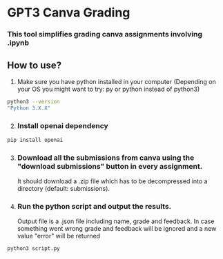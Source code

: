 # **GPT3 Canva Grading**

### This tool simplifies grading canva assignments involving .ipynb

## **How to use?**

1. Make sure you have python installed in your computer
   (Depending on your OS you might want to try: py or python instead of python3)

```bash
python3 --version
"Python 3.X.X"
```

2. ### Install openai dependency

```bash
pip install openai
```

3. ### Download all the submissions from canva using the "download submissions" button in every assignment.

   It should download a .zip file which has to be decompressed into a directory (default: submissions).

4. ### Run the python script and output the results.
   Output file is a .json file including name, grade and feedback. In case something went wrong grade and feedback will be ignored and a new value "error" will be returned

```bash
python3 script.py
```
